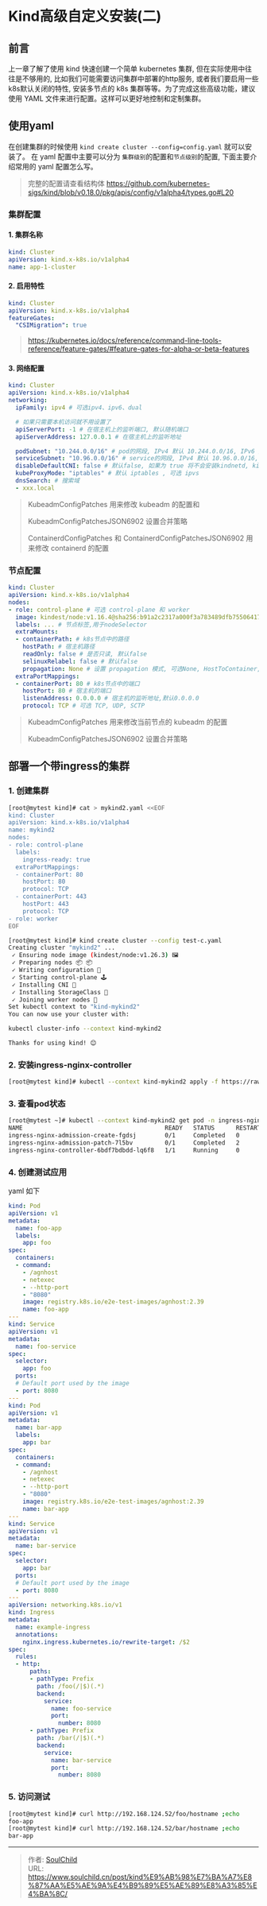 # Kind高级自定义安装(二)


<!--more-->

## 前言

上一章了解了使用 kind 快速创建一个简单 kubernetes 集群, 但在实际使用中往往是不够用的, 比如我们可能需要访问集群中部署的http服务, 或者我们要启用一些k8s默认关闭的特性, 安装多节点的 k8s 集群等等。为了完成这些高级功能，建议使用 YAML 文件来进行配置。这样可以更好地控制和定制集群。

## 使用yaml

在创建集群的时候使用 `kind create cluster --config=config.yaml` 就可以安装了。
在 yaml 配置中主要可以分为 `集群级别`的配置和`节点级别`的配置, 下面主要介绍常用的 yaml 配置怎么写。

> 完整的配置请查看结构体 https://github.com/kubernetes-sigs/kind/blob/v0.18.0/pkg/apis/config/v1alpha4/types.go#L20 

### 集群配置

#### 1. 集群名称

```yaml
kind: Cluster
apiVersion: kind.x-k8s.io/v1alpha4
name: app-1-cluster
```

#### 2. 启用特性

```yaml
kind: Cluster
apiVersion: kind.x-k8s.io/v1alpha4
featureGates:
  "CSIMigration": true
```

> https://kubernetes.io/docs/reference/command-line-tools-reference/feature-gates/#feature-gates-for-alpha-or-beta-features

#### 3. 网络配置

```yaml
kind: Cluster
apiVersion: kind.x-k8s.io/v1alpha4
networking: 
  ipFamily: ipv4 # 可选ipv4、ipv6、dual

  # 如果只需要本机访问就不用设置了
  apiServerPort: -1 # 在宿主机上的监听端口, 默认随机端口
  apiServerAddress: 127.0.0.1 # 在宿主机上的监听地址

  podSubnet: "10.244.0.0/16" # pod的网段, IPv4 默认 10.244.0.0/16, IPv6 默认 fd00:10:244::/56
  serviceSubnet: "10.96.0.0/16" # service的网段, IPv4 默认 10.96.0.0/16, IPv6 默认 fd00:10:96::/112
  disableDefaultCNI: false # 默认false, 如果为 true 将不会安装kindnetd, kindnetd是kind附带的一个简单的网络实现
  kubeProxyMode: "iptables" # 默认 iptables , 可选 ipvs 
  dnsSearch: # 搜索域
  - xxx.local
```

> KubeadmConfigPatches 用来修改 kubeadm 的配置和
> 
> KubeadmConfigPatchesJSON6902 设置合并策略
>
> ContainerdConfigPatches 和 ContainerdConfigPatchesJSON6902 用来修改 containerd 的配置

### 节点配置

```yaml
kind: Cluster
apiVersion: kind.x-k8s.io/v1alpha4
nodes:
- role: control-plane # 可选 control-plane 和 worker
  image: kindest/node:v1.16.4@sha256:b91a2c2317a000f3a783489dfb755064177dbc3a0b2f4147d50f04825d016f55
  labels: ... # 节点标签,用于nodeSelector
  extraMounts: 
  - containerPath: # k8s节点中的路径
    hostPath: # 宿主机路径
    readOnly: false # 是否只读, 默认false
    selinuxRelabel: false # 默认false
    propagation: None # 设置 propagation 模式, 可选None, HostToContainer, Bidirectional, 一般默认即可
  extraPortMappings: 
  - containerPort: 80 # k8s节点中的端口
    hostPort: 80 # 宿主机的端口
    listenAddress: 0.0.0.0 # 宿主机的监听地址,默认0.0.0.0
    protocol: TCP # 可选 TCP, UDP, SCTP
```

> KubeadmConfigPatches 用来修改当前节点的 kubeadm 的配置
> 
> KubeadmConfigPatchesJSON6902 设置合并策略

## 部署一个带ingress的集群

### 1. 创建集群

```bash
[root@mytest kind]# cat > mykind2.yaml <<EOF
kind: Cluster
apiVersion: kind.x-k8s.io/v1alpha4
name: mykind2
nodes:
- role: control-plane
  labels:
    ingress-ready: true
  extraPortMappings:
  - containerPort: 80
    hostPort: 80
    protocol: TCP
  - containerPort: 443
    hostPort: 443
    protocol: TCP
- role: worker
EOF

[root@mytest kind]# kind create cluster --config test-c.yaml 
Creating cluster "mykind2" ...
 ✓ Ensuring node image (kindest/node:v1.26.3) 🖼
 ✓ Preparing nodes 📦 📦  
 ✓ Writing configuration 📜 
 ✓ Starting control-plane 🕹️️️️️️️️️️️️️️️️️️️️️️️️️️️️️️️️️️️️️️️️️️️️️️️️️️️️️️️️️️️️️️️️️️️️️️️️️️️️️️️️️️️️️️️️️️️️️️️️️️️️️️️️️️️️️️️️️️️️️️️️️️️️️️️️️️️️️️️️️️️️️️️️️️️️️️️️️️️️️️️️️️️️️️️️️️️️️️️️️️️️️️️️️️️️️️️️️️️️️️️️️️️️ 
 ✓ Installing CNI 🔌 
 ✓ Installing StorageClass 💾 
 ✓ Joining worker nodes 🚜 
Set kubectl context to "kind-mykind2"
You can now use your cluster with:

kubectl cluster-info --context kind-mykind2

Thanks for using kind! 😊
```

### 2. 安装ingress-nginx-controller

```bash
[root@mytest kind]# kubectl --context kind-mykind2 apply -f https://raw.githubusercontent.com/kubernetes/ingress-nginx/main/deploy/static/provider/kind/deploy.yaml
```

### 3. 查看pod状态

```bash
[root@mytest ~]# kubectl --context kind-mykind2 get pod -n ingress-nginx -o wide 
NAME                                        READY   STATUS      RESTARTS   AGE   IP           NODE                    NOMINATED NODE   READINESS GATES
ingress-nginx-admission-create-fgdsj        0/1     Completed   0          60s   10.244.1.7   mykind2-worker          <none>           <none>
ingress-nginx-admission-patch-7l5bv         0/1     Completed   2          60s   10.244.1.6   mykind2-worker          <none>           <none>
ingress-nginx-controller-6bdf7bdbdd-lq6f8   1/1     Running     0          60s   10.244.0.6   mykind2-control-plane   <none>           <none>
```

### 4. 创建测试应用

yaml 如下

```yaml
kind: Pod
apiVersion: v1
metadata:
  name: foo-app
  labels:
    app: foo
spec:
  containers:
  - command:
    - /agnhost
    - netexec
    - --http-port
    - "8080"
    image: registry.k8s.io/e2e-test-images/agnhost:2.39
    name: foo-app
---
kind: Service
apiVersion: v1
metadata:
  name: foo-service
spec:
  selector:
    app: foo
  ports:
  # Default port used by the image
  - port: 8080
---
kind: Pod
apiVersion: v1
metadata:
  name: bar-app
  labels:
    app: bar
spec:
  containers:
  - command:
    - /agnhost
    - netexec
    - --http-port
    - "8080"
    image: registry.k8s.io/e2e-test-images/agnhost:2.39
    name: bar-app
---
kind: Service
apiVersion: v1
metadata:
  name: bar-service
spec:
  selector:
    app: bar
  ports:
  # Default port used by the image
  - port: 8080
---
apiVersion: networking.k8s.io/v1
kind: Ingress
metadata:
  name: example-ingress
  annotations:
    nginx.ingress.kubernetes.io/rewrite-target: /$2
spec:
  rules:
  - http:
      paths:
      - pathType: Prefix
        path: /foo(/|$)(.*)
        backend:
          service:
            name: foo-service
            port:
              number: 8080
      - pathType: Prefix
        path: /bar(/|$)(.*)
        backend:
          service:
            name: bar-service
            port:
              number: 8080
```

### 5. 访问测试

```bash
[root@mytest kind]# curl http://192.168.124.52/foo/hostname ;echo
foo-app
[root@mytest kind]# curl http://192.168.124.52/bar/hostname ;echo
bar-app
```

---

> 作者: [SoulChild](https://www.soulchild.cn)  
> URL: https://www.soulchild.cn/post/kind%E9%AB%98%E7%BA%A7%E8%87%AA%E5%AE%9A%E4%B9%89%E5%AE%89%E8%A3%85%E4%BA%8C/  


